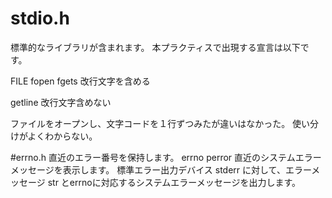 # stdio.h
標準的なライブラリが含まれます。
本プラクティスで出現する宣言は以下です。

FILE
fopen
fgets
改行文字を含める

getline
改行文字含めない

ファイルをオープンし、文字コードを１行ずつみたが違いはなかった。
使い分けがよくわからない。


#errno.h
直近のエラー番号を保持します。
errno
perror 直近のシステムエラーメッセージを表示します。
標準エラー出力デバイス stderr に対して、エラーメッセージ str とerrnoに対応するシステムエラーメッセージを出力します。
